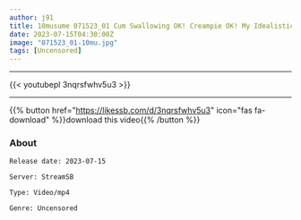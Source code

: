 ```yaml
---
author: j91
title: 10musume 071523_01 Cum Swallowing OK! Creampie OK! My Idealistic Friend of Benefits Mami Tamiya
date: 2023-07-15T04:30:00Z
image: "071523_01-10mu.jpg"
tags: [Uncensored]
---
```

___

{{< youtubepl 3nqrsfwhv5u3 >}}
___

{{% button href="https://likessb.com/d/3nqrsfwhv5u3" icon="fas fa-download" %}}download this video{{% /button %}}
### About

`Release date: 2023-07-15`

`Server: StreamSB`

`Type: Video/mp4`

`Genre:	Uncensored`